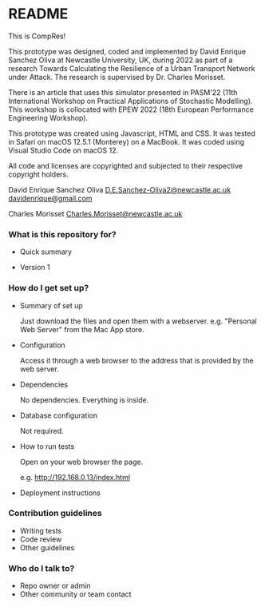 # README #

This is CompRes!

 This prototype was designed, coded and implemented by David Enrique Sanchez Oliva at Newcastle University, UK, during 2022 as part of a research Towards Calculating the Resilience of a Urban Transport Network under Attack. The research is supervised by Dr. Charles Morisset.

There is an article that uses this simulator presented in PASM'22 (11th International Workshop on Practical Applications of Stochastic Modelling). This workshop is collocated with EPEW 2022 (18th European Performance Engineering Workshop).

This prototype was created using Javascript, HTML and CSS. It was tested in Safari on macOS 12.5.1 (Monterey) on a MacBook. It was coded using Visual Studio Code on macOS 12.

All code and licenses are copyrighted and subjected to their respective copyright holders.

David Enrique Sanchez Oliva
D.E.Sanchez-Oliva2@newcastle.ac.uk
davidenrique@gmail.com

Charles Morisset
Charles.Morisset@newcastle.ac.uk



### What is this repository for? ###

* Quick summary


* Version 1


### How do I get set up? ###

* Summary of set up

  Just download the files and open them with a webserver. e.g. "Personal Web Server" from the Mac App store.

* Configuration

  Access it through a web browser to the address that is provided by the web server.

* Dependencies

  No dependencies. Everything is inside.

* Database configuration

  Not required.

* How to run tests

  Open on your web browser the page. 

  e.g. http://192.168.0.13/index.html

* Deployment instructions

### Contribution guidelines ###

* Writing tests
* Code review
* Other guidelines

### Who do I talk to? ###

* Repo owner or admin
* Other community or team contact